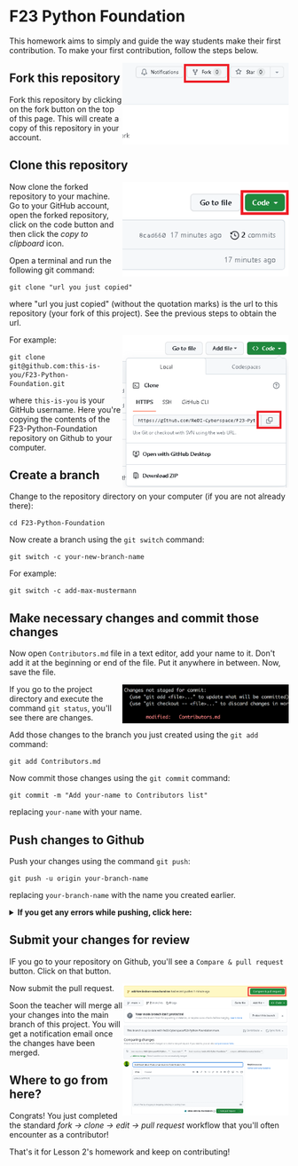 # F23 Python Foundation

This homework aims to simply and guide the way students make their first contribution. To make your first contribution, follow the steps below.

<img align="right" width="300" src="./img/fork.png" alt="fork this repository"/>

## Fork this repository

Fork this repository by clicking on the fork button on the top of this page. This will create a copy of this repository in your account.

## Clone this repository

<img align="right" width="300" src="./img/clone.png" alt="clone this repository"/>

Now clone the forked repository to your machine. Go to your GitHub account, open the forked repository, click on the code button and then click the _copy to clipboard_ icon.

Open a terminal and run the following git command:

```
git clone "url you just copied"
```

where "url you just copied" (without the quotation marks) is the url to this repository (your fork of this project). See the previous steps to obtain the url.

<img align="right" width="300" src="./img/copy-to-clipboard.png" alt="copty URL to clipboard"/>

For example:

```
git clone git@github.com:this-is-you/F23-Python-Foundation.git
```

where `this-is-you` is your GitHub username. Here you're copying the contents of the F23-Python-Foundation repository on Github to your computer.

## Create a branch

Change to the repository directory on your computer (if you are not already there):

```
cd F23-Python-Foundation
```

Now create a branch using the `git switch` command:

```
git switch -c your-new-branch-name
```

For example:

```
git switch -c add-max-mustermann
```

## Make necessary changes and commit those changes

Now open `Contributors.md` file in a text editor, add your name to it. Don't add it at the beginning or end of the file. Put it anywhere in between. Now, save the file.

<img align="right" width="300" src="./img/git-status.png" alt="git status"/>

If you go to the project directory and execute the command `git status`, you'll see there are changes.

Add those changes to the branch you just created using the `git add` command:

```
git add Contributors.md
```

Now commit those changes using the `git commit` command:

```
git commit -m "Add your-name to Contributors list"
```

replacing `your-name` with your name.

## Push changes to Github

Push your changes using the command `git push`:

```
git push -u origin your-branch-name
```

replacing `your-branch-name` with the name you created earlier.

<details>
<summary> <strong>If you get any errors while pushing, click here:</strong> </summary>

- ### Authentication Error
     <pre>remote: Support for password authentication was removed on August 13, 2021. Please use a personal access token instead.
  remote: Please see https://github.blog/2020-12-15-token-authentication-requirements-for-git-operations/ for more information.
  fatal: Authentication failed for 'https://github.com/<your-username>/first-contributions.git/'</pre>
  Go to [GitHub's tutorial](https://docs.github.com/en/authentication/connecting-to-github-with-ssh/adding-a-new-ssh-key-to-your-github-account) on generating and configuring an SSH key to your account.

</details>

## Submit your changes for review

IF you go to your repository on Github, you'll see a `Compare & pull request` button. Click on that button.

<img align="right" width="300" src="./img/compare-and-pull.png" alt="create a pull request"/>

Now submit the pull request.

<img align="right" width="300" src="./img/submit-pull-request.png" alt="submit pull request"/>

Soon the teacher will merge all your changes into the main branch of this project. You will get a notification email once the changes have been merged.

## Where to go from here?

Congrats! You just completed the standard _fork -> clone -> edit -> pull request_ workflow that you'll often encounter as a contributor!

That's it for Lesson 2's homework and keep on contributing!